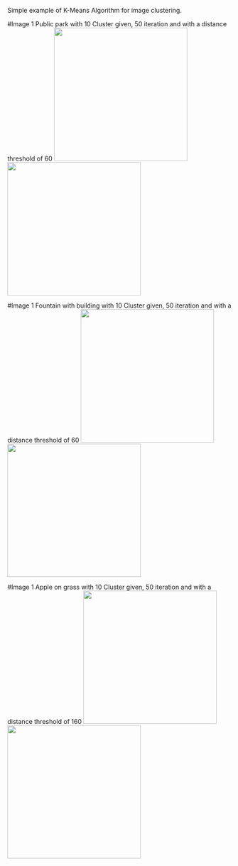 Simple example of K-Means Algorithm for image clustering.<br>

#Image 1
Public park with 10 Cluster given, 50 iteration and with a distance threshold of 60 
<img src="https://i.ibb.co/M9dbbcK/km.png" width="300">
<img src="https://i.ibb.co/dj1rc6P/km1.png" width="300">

#Image 1
Fountain with building with 10 Cluster given, 50 iteration and with a distance threshold of 60 
<img src="https://i.ibb.co/r7H70yY/km2.png" width="300">
<img src="https://i.ibb.co/QD3rDT7/dest2.png" width="300">

#Image 1
Apple on grass with 10 Cluster given, 50 iteration and with a distance threshold of 160
<img src="https://i.ibb.co/p3kcqYH/1.jpg" width="300">
<img src="https://i.ibb.co/bdwfmcH/KMeans.png" width="300">

